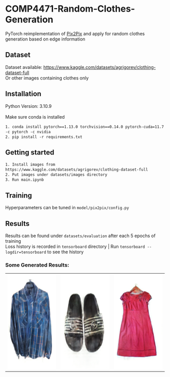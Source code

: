 # COMP4471-Random-Clothes-Generation

PyTorch reimplementation of [Pix2Pix](https://arxiv.org/abs/1611.07004) and apply for random clothes generation based on edge information

## Dataset

Dataset available: https://www.kaggle.com/datasets/agrigorev/clothing-dataset-full <br>
Or other images containing clothes only

## Installation

Python Version: 3.10.9 <br><br>
Make sure conda is installed

```
1. conda install pytorch==1.13.0 torchvision==0.14.0 pytorch-cuda=11.7 -c pytorch -c nvidia
2. pip install -r requirements.txt
```

## Getting started

```
1. Install images from https://www.kaggle.com/datasets/agrigorev/clothing-dataset-full
2. Put images under datasets/images directory
3. Run main.ipynb
```

## Training

Hyperparameters can be tuned in `model/pix2pix/config.py`

## Results

Results can be found under `datasets/evaluation` after each 5 epochs of training <br>
Loss history is recorded in `tensorboard` directory | Run `tensorboard --logdir=tensorboard` to see the history

### Some Generated Results:

<table>
    <tr>
        <td> <img src="imgs/a.png" width="300px" height="300px" style="margin-right: 20px"> </td>
        <td> <img src="imgs/b.png" width="300px" height="300px" style="margin-right: 20px"> </td>
        <td> <img src="imgs/c.png" width="300px" height="300px" style="margin-right: 20px"> </td>
    </tr>
</table>
